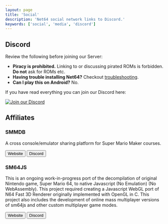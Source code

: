 ```yaml
---
layout: page
title: 'Social'
description: 'Net64 social network links to Discord.'
keywords: ['social', 'media', 'discord']
---
```


## Discord

Review the following before joining our Server:

- **Piracy is prohibited.** Linking to or discussing pirated ROMs is forbidden. **Do not** ask for ROMs etc.
- **Having trouble installing Net64?** Checkout [troubleshooting](/wiki/troubleshooting).
- **Can I play this on Android?** No.

If you have read everything you can join our Discord here:

[![Join our Discord](https://discordapp.com/api/guilds/559982917049253898/widget.png?style=banner2)](https://discord.gg/GgGUKH8)

<margin margin="3rem 0"></margin>

## Affiliates

### SMMDB

A cross console/emulator sharing platform for Super Mario Maker courses.

<button to="https://smmdb.net" img="smmdb.svg" margin="0.4rem 0.6rem" padding="0 0.4rem" paddingtext="0 0.8rem">Website</button>
<button to="https://discord.gg/SPZsgSe" img="discord.svg" margin="0.4rem 0.6rem" padding="0 0.4rem" paddingtext="0 0.8rem">Discord</button>

<margin margin="2rem 0"></margin>

### SM64JS

This is an ongoing work-in-progress port of the decompilation of original Nintendo game, Super Mario 64, to native Javascript (No Emulation) (No WebAssembly). This project required creating a Javascript WebGL port of N64 Fast 3D Renderer originally implemented with OpenGL in C. This project also includes the development of online mass multiplayer versions of sm64js and other custom multiplayer game modes.

<button to="https://sm64js.com" img="sm64js.png" margin="0.4rem 0.6rem" padding="0 0.4rem" paddingtext="0 0.8rem">Website</button>
<button to="https://discord.gg/7UaDnJt" img="discord.svg" margin="0.4rem 0.6rem" padding="0 0.4rem" paddingtext="0 0.8rem">Discord</button>
